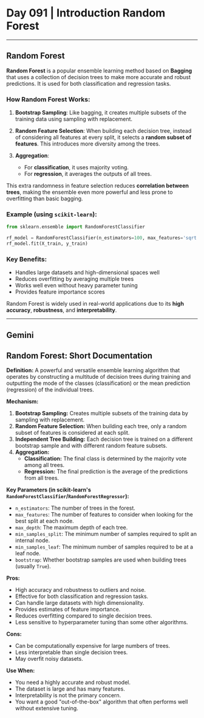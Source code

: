 # Day 091 | Introduction Random Forest 

---

## Random Forest

**Random Forest** is a popular ensemble learning method based on **Bagging** that uses a collection of decision trees to make more accurate and robust predictions. It is used for both classification and regression tasks.

### How Random Forest Works:

1. **Bootstrap Sampling**: Like bagging, it creates multiple subsets of the training data using sampling with replacement.
2. **Random Feature Selection**: When building each decision tree, instead of considering all features at every split, it selects a **random subset of features**. This introduces more diversity among the trees.
3. **Aggregation**:

   * For **classification**, it uses majority voting.
   * For **regression**, it averages the outputs of all trees.

This extra randomness in feature selection reduces **correlation between trees**, making the ensemble even more powerful and less prone to overfitting than basic bagging.

### Example (using `scikit-learn`):

```python
from sklearn.ensemble import RandomForestClassifier

rf_model = RandomForestClassifier(n_estimators=100, max_features='sqrt')
rf_model.fit(X_train, y_train)
```

### Key Benefits:

* Handles large datasets and high-dimensional spaces well
* Reduces overfitting by averaging multiple trees
* Works well even without heavy parameter tuning
* Provides feature importance scores

Random Forest is widely used in real-world applications due to its **high accuracy**, **robustness**, and **interpretability**.

---


## Gemini
## Random Forest: Short Documentation

**Definition:** A powerful and versatile ensemble learning algorithm that operates by constructing a multitude of decision trees during training and outputting the mode of the classes (classification) or the mean prediction (regression) of the individual trees.

**Mechanism:**

1.  **Bootstrap Sampling:** Creates multiple subsets of the training data by sampling with replacement.
2.  **Random Feature Selection:** When building each tree, only a random subset of features is considered at each split.
3.  **Independent Tree Building:** Each decision tree is trained on a different bootstrap sample and with different random feature subsets.
4.  **Aggregation:**
    * **Classification:** The final class is determined by the majority vote among all trees.
    * **Regression:** The final prediction is the average of the predictions from all trees.

**Key Parameters (in scikit-learn's `RandomForestClassifier`/`RandomForestRegressor`):**

* `n_estimators`: The number of trees in the forest.
* `max_features`: The number of features to consider when looking for the best split at each node.
* `max_depth`: The maximum depth of each tree.
* `min_samples_split`: The minimum number of samples required to split an internal node.
* `min_samples_leaf`: The minimum number of samples required to be at a leaf node.
* `bootstrap`: Whether bootstrap samples are used when building trees (usually `True`).

**Pros:**

* High accuracy and robustness to outliers and noise.
* Effective for both classification and regression tasks.
* Can handle large datasets with high dimensionality.
* Provides estimates of feature importance.
* Reduces overfitting compared to single decision trees.
* Less sensitive to hyperparameter tuning than some other algorithms.

**Cons:**

* Can be computationally expensive for large numbers of trees.
* Less interpretable than single decision trees.
* May overfit noisy datasets.

**Use When:**

* You need a highly accurate and robust model.
* The dataset is large and has many features.
* Interpretability is not the primary concern.
* You want a good "out-of-the-box" algorithm that often performs well without extensive tuning.
